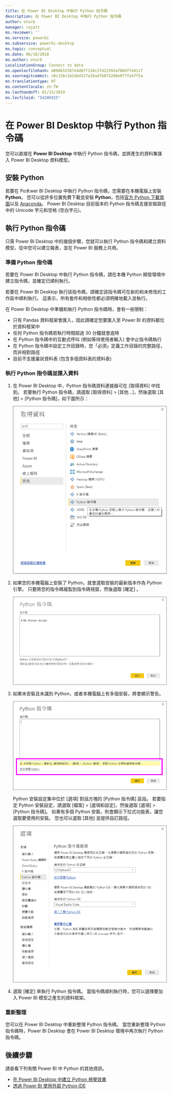 ```yaml
---
title: 在 Power BI Desktop 中執行 Python 指令碼
description: 在 Power BI Desktop 中執行 Python 指令碼
author: otarb
manager: rajatt
ms.reviewer: ''
ms.service: powerbi
ms.subservice: powerbi-desktop
ms.topic: conceptual
ms.date: 06/18/2018
ms.author: otarb
LocalizationGroup: Connect to data
ms.openlocfilehash: d098b55367e4d8ff13dc2fd22593af00dffe611f
ms.sourcegitcommit: c8c126c1b2ab4527a16a4fb8f5208e0f7fa5ff5a
ms.translationtype: HT
ms.contentlocale: zh-TW
ms.lasthandoff: 01/15/2019
ms.locfileid: "54286925"
---
```

# <a name="run-python-scripts-in-power-bi-desktop"></a>在 Power BI Desktop 中執行 Python 指令碼
您可以直接在 **Power BI Desktop** 中執行 Python 指令碼，並將產生的資料集匯入 Power BI Desktop 資料模型。

## <a name="install-python"></a>安裝 Python
若要在 Po木wer BI Desktop 中執行 Python 指令碼，您需要在本機電腦上安裝 **Python**。 您可以從許多位置免費下載並安裝 **Python**，包括[官方 Python 下載頁面](https://www.python.org/)以及 [Anaconda](https://anaconda.org/anaconda/python/)。 Power BI Desktop 目前版本的 Python 指令碼支援安裝路徑中的 Unicode 字元和空格 (空白字元)。

## <a name="run-python-scripts"></a>執行 Python 指令碼
只需 Power BI Desktop 中的幾個步驟，您就可以執行 Python 指令碼和建立資料模型，從中您可以建立報表，並在 Power BI 服務上共用。

### <a name="prepare-a-python-script"></a>準備 Python 指令碼
若要在 Power BI Desktop 中執行 Python 指令碼，請在本機 Python 開發環境中建立指令碼，並確定已順利執行。

若要在 Power BI Desktop 執行該指令碼，請確定該指令碼可在新的和未修改的工作區中順利執行。 這表示，所有套件和相依性都必須明確地載入並執行。

在 Power BI Desktop 中準備和執行 Python 指令碼時，會有一些限制：

* 只有 Pandas 資料框架會匯入，因此請確定您要匯入至 Power BI 的資料都位於資料框架中
* 任何 Python 指令碼若執行時間超過 30 分鐘就會逾時
* 在 Python 指令碼中的互動式呼叫 (例如等待使用者輸入) 會中止指令碼執行
* 在 Python 指令碼中設定工作目錄時，您「必須」定義工作目錄的完整路徑，而非相對路徑
* 目前不支援巢狀資料表 (包含多個資料表的資料表) 

### <a name="run-your-python-script-and-import-data"></a>執行 Python 指令碼並匯入資料
1. 在 Power BI Desktop 中，Python 指令碼資料連接器可在 [取得資料] 中找到。 若要執行 Python 指令碼，請選取 [取得資料] &gt; [其他...]，然後選取 [其他] &gt; [Python 指令碼]，如下圖所示：
   
   ![](media/desktop-python-scripts/python-scripts-1.png)
2. 如果您的本機電腦上安裝了 Python，就會選取安裝的最新版本作為 Python 引擎。 只要將您的指令碼複製到指令碼視窗，然後選取 [確定] 。
   
   ![](media/desktop-python-scripts/python-scripts-2.png)
3. 如果未安裝且未識別 Python，或者本機電腦上有多個安裝，將會顯示警告。
   
   ![](media/desktop-python-scripts/python-scripts-3.png)
   
   Python 安裝設定集中位於 [選項] 對話方塊的 [Python 指令碼] 區段。 若要指定 Python 安裝設定，請選取 [檔案] > [選項和設定]，然後選取 [選項] > [Python 指令碼]。 如果有多個 Python 安裝，則會顯示下拉式功能表，讓您選取要使用的安裝。 您也可以選取 [其他] 並提供自訂路徑。
   
   ![](media/desktop-python-scripts/python-scripts-4.png)
4. 選取 [確定] 來執行 Python 指令碼。 當指令碼順利執行時，您可以選擇要加入 Power BI 模型之產生的資料框架。

### <a name="refresh"></a>重新整理
您可以在 Power BI Desktop 中重新整理 Python 指令碼。 當您重新整理 Python 指令碼時，Power BI Desktop 會在 Power BI Desktop 環境中再次執行 Python 指令碼。

## <a name="next-steps"></a>後續步驟
請查看下列有關 Power BI 中 Python 的其他資訊。

* [在 Power BI Desktop 中建立 Python 視覺效果](desktop-python-visuals.md)
* [透過 Power BI 使用外部 Python IDE](desktop-python-ide.md)